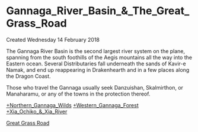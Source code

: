 # Gannaga_River_Basin_&_The_Great_Grass_Road
Created Wednesday 14 February 2018

The Gannaga River Basin is the second largest river system on the plane, spanning from the south foothills of the Aegis mountains all the way into the Eastern ocean. Several Distributaries fall underneath the sands of Kavir-e Namak, and end up reappearing in Drakenhearth and in a few places along the Dragon Coast.

Those who travel the Gannaga usually seek Danzuishan, Skalmirthon, or Manaharamu, or any of the towns in the protection thereof.



[+Northern_Gannaga_Wilds](./Gannaga_River_Basin_&_The_Great_Grass_Road/Northern_Gannaga_Wilds.markdown)
[+Western_Gannaga_Forest](./Gannaga_River_Basin_&_The_Great_Grass_Road/Western_Gannaga_Forest.markdown) 
[+Xia_Ochiko_&_Xia_River](./Gannaga_River_Basin_&_The_Great_Grass_Road/Xia_Ochiko_&_Xia_River.markdown)

[Great Grass Road](./Great_Grass_Road.markdown) 





